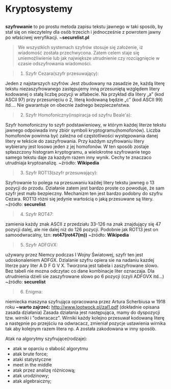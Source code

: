 # Kryptosystemy
## #############################################

**szyfrowanie** to po prostu metoda zapisu tekstu jawnego w taki sposób, 
by stał się on nieczytelny dla osób trzecich i jednocześnie z powrotem 
jawny po właściwej weryfikacji. ~**securelist.pl**

> We wszystkich systemach szyfrów stosuje się założenie, iż wiadomość została przechwycona. 
Zatem celem staje się uniemożliwienie lub jak największe utrudnienie czy rozciągnięcie w czasie odszyfrowania wiadomości.





> 1. Szyfr Cezara(szyfr przesuwający):

Jeden z najstarszych szyfrów. Jest zbudowany na zasadzie że, każdą literę tekstu niezaszyfrowanego zastępujemy inną przesuniętą
względem litery kodowanej o stałą liczbę pozycji w alfabecie. Na przykład dla litery „a” (kod ASCII 97) przy przesunięciu o 2,
literą kodowaną będzie „c” (kod ASCII 99) itd.... Nie gwarantuje on obecnie żadnego bezpieczeństwa. 



> 2. Szyfr Homofoniczny(inspiracja od szyfru Beale'a):

Szyfr homofoniczny to szyfr podstawieniowy, w którym każdej literze tekstu jawnego odpoiwada inny zbiór symboli
kryptogramu(homofonów). Liczba homofonów powinna być zależna od częstotliwości występowania danej litery w tekście
do zaszyfrowania. Przy każdym szyfrowaniu litery wybierany jest losowo jeden z jej homofonów. W ten sposób zostaje
spłaszczony histogram kryptogramu, a wielokrotne szyfrowanie tego samego tekstu daje za kazdym razem inny wynik.
Cechy te znaczaco utrudniaja kryptoanalizę. ~źródło: **Wikipedia**



> 3. Szyfr ROT13(szyfr przesuwający):

Szyfrowanie to polega na przesuwaniu każdej litery tekstu jawneg o 13 pozycji do przodu. Działanie zatem jest bardzo
proste co powoduje, że sam szyfr jest mało bezpieczny. Mechanizm ten jest bardzo podobny do szyfru Cezara. ROT13 
różni się jedynie wartością o jaką przesuwane są litery. ~źródło: **securelist**



> 4. Szyfr ROT47:

zamienia każdy znak ASCII z przedziału 33-126 na znak znajdujący się 47 pozycji dalej, ale nie dalej niż do 126 pozycji.
Podobnie jak ROT13 jest on samoodwracalny, tzn: **rot47(rot47(m))** ~źródło: **Wikipedia**



> 5. Szyfr ADFGVX:

używany przez Niemcy podczas I Wojny Światowej, szyfr ten jest udoskonaleniem ADFGX. Dzialanie szyfru opiera sie na nadaniu
kazdej literze pary liter A D F G V X. Tworzona jest tabela i zaszyfrowane slowo. Bez tabeli nie mozna odczytac co dane kombinacje
liter oznaczaja. Dla utrudnienia dzieli sie zaszyfrowane slowo po 6 pozycji (czyli ADFGVX itd...) ~źródło: **securelist**

> 6. Enigma:

niemiecka maszyna szyfrująca opracowana przez Artura Scherbiusa w 1918 roku **~warto zajrzeć:** http://www.lootwock.pl/zal1.pdf (dokładnie opisana zasada działania)
Zasada działania jest następująca, mamy do dyspozycji tzw. wirniki i "odwracacz". Wirniki każdy kolejno przesuwał kodowaną
literę a następnie po przejściu na odwracacz, zmieniał pozycje ustawienia wirnika tak aby kolejnym razem litera np. A została zakodowana w inny
sposób. 


Atak na algorytmy szyfrujące(rodzaje):
- atak w oparciu o słabość algorytmu
- atak brute force;
- ataki statystyczne
- meet in the middle
- atak przez analizę różnicową;
- atak urodzinowy;
- atak algebraiczny;